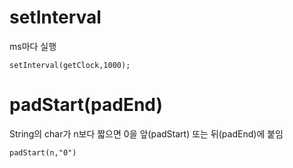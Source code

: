 # setInterval    
ms마다 실행   
```
setInterval(getClock,1000);
```

# padStart(padEnd)   
String의 char가 n보다 짧으면 0을 앞(padStart) 또는 뒤(padEnd)에 붙임   
```
padStart(n,"0")
```
